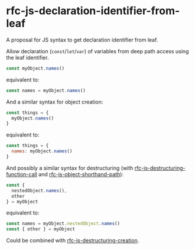 # rfc-js-declaration-identifier-from-leaf
A proposal for JS syntax to get declaration identifier from leaf.

Allow declaration (`const`/`let`/`var`) of variables from deep path access using the leaf identifier.

```js
const myObject.names()
```

equivalent to:

```js
const names = myObject.names()
```

And a similar syntax for object creation:

```js
const things = {
  myObject.names()
}
```

equivalent to:

```js
const things = {
  names: myObject.names()
}
```

And possibly a similar syntax for destructuring (with [rfc-js-destructuring-function-call](https://github.com/AndersDJohnson/rfc-js-destructuring-function-call) and [rfc-js-object-shorthand-path](https://github.com/AndersDJohnson/rfc-js-object-shorthand-path)):

```js
const {
  nestedObject.names(),
  other
} = myObject
```

equivalent to:

```js
const names = myObject.nestedObject.names()
const { other } = myObject
```


Could be combined with [rfc-js-destructuring-creation](https://github.com/AndersDJohnson/rfc-js-destructuring-creation).
